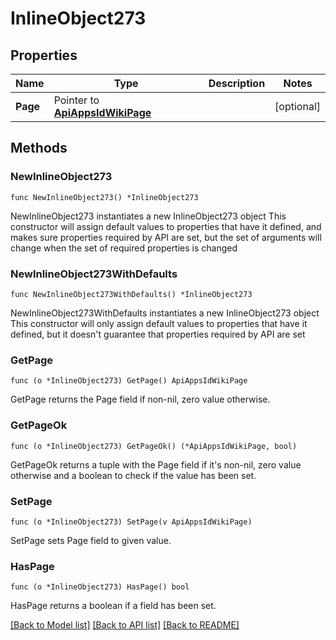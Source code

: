 # InlineObject273

## Properties

Name | Type | Description | Notes
------------ | ------------- | ------------- | -------------
**Page** | Pointer to [**ApiAppsIdWikiPage**](_api_apps__id__wiki_page.md) |  | [optional] 

## Methods

### NewInlineObject273

`func NewInlineObject273() *InlineObject273`

NewInlineObject273 instantiates a new InlineObject273 object
This constructor will assign default values to properties that have it defined,
and makes sure properties required by API are set, but the set of arguments
will change when the set of required properties is changed

### NewInlineObject273WithDefaults

`func NewInlineObject273WithDefaults() *InlineObject273`

NewInlineObject273WithDefaults instantiates a new InlineObject273 object
This constructor will only assign default values to properties that have it defined,
but it doesn't guarantee that properties required by API are set

### GetPage

`func (o *InlineObject273) GetPage() ApiAppsIdWikiPage`

GetPage returns the Page field if non-nil, zero value otherwise.

### GetPageOk

`func (o *InlineObject273) GetPageOk() (*ApiAppsIdWikiPage, bool)`

GetPageOk returns a tuple with the Page field if it's non-nil, zero value otherwise
and a boolean to check if the value has been set.

### SetPage

`func (o *InlineObject273) SetPage(v ApiAppsIdWikiPage)`

SetPage sets Page field to given value.

### HasPage

`func (o *InlineObject273) HasPage() bool`

HasPage returns a boolean if a field has been set.


[[Back to Model list]](../README.md#documentation-for-models) [[Back to API list]](../README.md#documentation-for-api-endpoints) [[Back to README]](../README.md)


